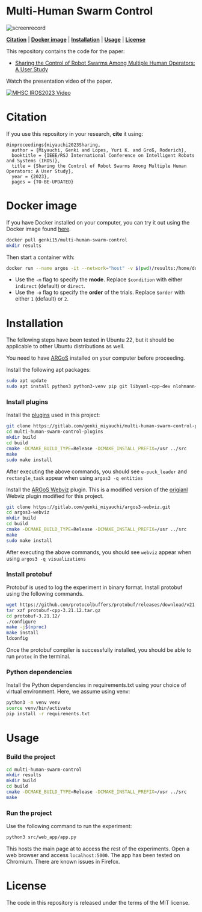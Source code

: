 # Multi-Human Swarm Control

![screenrecord](https://gitlab.com/genki_miyauchi/multi-human-swarm-control/-/wikis/uploads/52f4b6fd30ddee915c32070af8f8149d/screenrecord.gif)

[**Citation**](#citation) | [**Docker image**](#docker-image) | [**Installation**](#installation) | [**Usage**](#usage) | [**License**](#license)

This repository contains the code for the paper:
- [Sharing the Control of Robot Swarms Among Multiple Human Operators: A User Study](TO-BE-UPDATED)

Watch the presentation video of the paper.

<p align="center">

[![MHSC IROS2023 Video](https://img.youtube.com/vi/DRYU4v8kkuo/0.jpg)](https://youtu.be/DRYU4v8kkuo)
</p>

# Citation

If you use this repository in your research, **cite** it using:

```
@inproceedings{miyauchi2023Sharing,
  author = {Miyauchi, Genki and Lopes, Yuri K. and Groß, Roderich},
  booktitle = {IEEE/RSJ International Conference on Intelligent Robots and Systems (IROS)}, 
  title = {Sharing the Control of Robot Swarms Among Multiple Human Operators: A User Study}, 
  year = {2023},
  pages = {TO-BE-UPDATED}
```

# Docker image

If you have Docker installed on your computer, you can try it out using the Docker image found [here](https://hub.docker.com/r/genki15/multi-human-swarm-control).

```bash
docker pull genki15/multi-human-swarm-control
mkdir results
```

Then start a container with:

```bash
docker run --name argos -it --network="host" -v $(pwd)/results:/home/docker/multi-human-swarm-control/results -w /home/docker/multi-human-swarm-control genki15/multi-human-swarm-control python3 src/web_app/app.py -m $condition -o $order
```

- Use the ```-m``` flag to specify the **mode**. Replace ```$condition``` with either ```indirect``` (default) or ```direct```.
- Use the ```-o``` flag to specify the **order** of the trials. Replace ```$order``` with either ```1``` (default) or ```2```.

# Installation

The following steps have been tested in Ubuntu 22, but it should be applicable to other Ubuntu distributions as well.

You need to have [ARGoS](https://www.argos-sim.info/) installed on your computer before proceeding.

Install the following apt packages:

```bash
sudo apt update
sudo apt install python3 python3-venv pip git libyaml-cpp-dev nlohmann-json3-dev
```

### Install plugins

Install the [plugins](https://gitlab.com/genki_miyauchi/multi-human-swarm-control-plugins) used in this project:

```bash
git clone https://gitlab.com/genki_miyauchi/multi-human-swarm-control-plugins.git
cd multi-human-swarm-control-plugins
mkdir build 
cd build
cmake -DCMAKE_BUILD_TYPE=Release -DCMAKE_INSTALL_PREFIX=/usr ../src
make
sudo make install
```

After executing the above commands, you should see ```e-puck_leader``` and ```rectangle_task``` appear when using ```argos3 -q entities```

Install the [ARGoS Webviz](https://gitlab.com/genki_miyauchi/argos3-webviz) plugin. This is a modified version of the [origianl](https://github.com/NESTLab/argos3-webviz) Webviz plugin modified for this project.

```bash
git clone https://gitlab.com/genki_miyauchi/argos3-webviz.git
cd argos3-webviz
mkdir build 
cd build
cmake -DCMAKE_BUILD_TYPE=Release -DCMAKE_INSTALL_PREFIX=/usr ../src
make
sudo make install
```
After executing the above commands, you should see ```webviz``` appear when using ```argos3 -q visualizations```

### Install protobuf

Protobuf is used to log the experiment in binary format. Install protobuf using the following commands.

```bash
wget https://github.com/protocolbuffers/protobuf/releases/download/v21.12/protobuf-cpp-3.21.12.tar.gz
tar xzf protobuf-cpp-3.21.12.tar.gz
cd protobuf-3.21.12/
./configure
make -j$(nproc)
make install
ldconfig
```
Once the protobuf compiler is successfully installed, you should be able to run ```protoc``` in the terminal.

### Python dependencies

Install the Python dependencies in requirements.txt using your choice of virtual environment. Here, we assume using venv:

```bash
python3 -m venv venv
source venv/bin/activate
pip install -r requirements.txt
```

# Usage

### Build the project

```bash
cd multi-human-swarm-control
mkdir results
mkdir build
cd build
cmake -DCMAKE_BUILD_TYPE=Release -DCMAKE_INSTALL_PREFIX=/usr ../src
make
```

### Run the project

Use the following command to run the experiment:

```bash
python3 src/web_app/app.py
```

This hosts the main page at to access the rest of the experiments.
Open a web browser and access ```localhost:5000```.
The app has been tested on Chromium. There are known issues in Firefox.

# License
The code in this repository is released under the terms of the MIT license.
